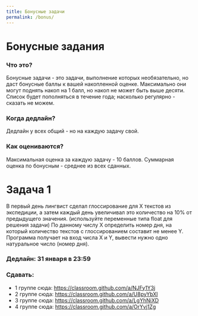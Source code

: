 ```yaml
---
title: Бонусные задачи
permalink: /bonus/
---
```


# Бонусные задания
### Что это?
Бонусные задачи - это задачи, выполнение которых необязательно, но даст бонусные баллы к вашей накопленной оценке. Максимально они могут поднять накоп на 1 балл, но накоп не может быть выше десяти. Список будет пополняться в течение года; насколько регулярно - сказать не можем.
### Когда дедлайн? 
Дедлайн у всех общий - но на каждую задачу свой.
### Как оцениваются?
Максимальная оценка за каждую задачу - 10 баллов. Суммарная оценка по бонусным - среднее из всех сданных.

# Задача 1
В первый день лингвист сделал глоссирование для X текстов из экспедиции, а затем каждый день увеличивал это количество на 10% от предыдущего значения. (используйте переменные типа float для решения задачи)
По данному числу X определить номер дня, на который количество текстов с глоссированием составит не менее Y.
Программа получает на вход числа X и Y, вывести нужно одно натуральное число (номер дня).
### Дедлайн: 31 января в 23:59
### Сдавать:
- 1 группе сюда: <https://classroom.github.com/a/NJFy1Y3j>
- 2 группе сюда: <https://classroom.github.com/a/U8pyYbXl>
- 3 группе сюда: <https://classroom.github.com/a/LgYhNiXD>
- 4 группе сюда: <https://classroom.github.com/a/OrYvj1Zg>

